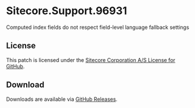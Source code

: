 # Sitecore.Support.96931
Computed index fields do not respect field-level language fallback settings

## License  
This patch is licensed under the [Sitecore Corporation A/S License for GitHub](https://github.com/sitecoresupport/Sitecore.Support.96931/blob/master/LICENSE).  

## Download  
Downloads are available via [GitHub Releases](https://github.com/sitecoresupport/Sitecore.Support.96931/releases).  
